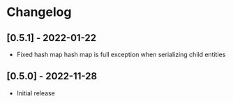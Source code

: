 # Changelog
## [0.5.1] - 2022-01-22
- Fixed hash map hash map is full exception when serializing child entities

## [0.5.0] - 2022-11-28
- Initial release